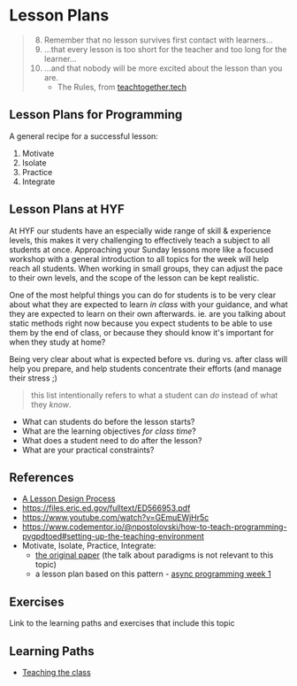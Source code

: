 # Lesson Plans

> 8. Remember that no lesson survives first contact with learners…
> 9. …that every lesson is too short for the teacher and too long for the learner…
> 10. …and that nobody will be more excited about the lesson than you are.
>      - The Rules, from [teachtogether.tech](https://teachtogether.tech/#the-rules)

## Lesson Plans for Programming

A general recipe for a successful lesson:

1. Motivate
1. Isolate
1. Practice
1. Integrate

## Lesson Plans at HYF

At HYF our students have an especially wide range of skill & experience levels, this makes it very challenging to effectively teach a subject to all students at once. Approaching your Sunday lessons more like a focused workshop with a general introduction to all topics for the week will help reach all students.  When working in small groups, they can adjust the pace to their own levels, and the scope of the lesson can be kept realistic.

One of the most helpful things you can do for students is to be very clear about what they are expected to learn _in class_ with your guidance, and what they are expected to learn on their own afterwards.   ie. are you talking about static methods right now because you expect students to be able to use them by the end of class, or because they should know it's important for when they study at home?

Being very clear about what is expected before vs. during vs. after class will help you prepare, and help students concentrate their efforts (and manage their stress ;)

> this list intentionally refers to what a student can _do_ instead of what they _know_.

- What can students do before the lesson starts?
- What are the learning objectives _for class time_?
- What does a student need to do after the lesson?
- What are your practical constraints?

## References

- [A Lesson Design Process](https://teachtogether.tech/#s:process)
- https://files.eric.ed.gov/fulltext/ED566953.pdf
- https://www.youtube.com/watch?v=GEmuEWjHr5c
- https://www.codementor.io/@npostolovski/how-to-teach-programming-pvgpdtoed#setting-up-the-teaching-environment
- Motivate, Isolate, Practice, Integrate:
  - [the original paper](https://dl.acm.org/doi/pdf/10.1145/2674683.2674690) (the talk about paradigms is not relevant to this topic)
  - a lesson plan based on this pattern - [async programming week 1](https://hackyourfuture.be/asynchronous-programming/week-1/#/)

## Exercises

Link to the learning paths and exercises that include this topic

## Learning Paths

- [Teaching the class](../learning-paths/teaching-the-class.md)
